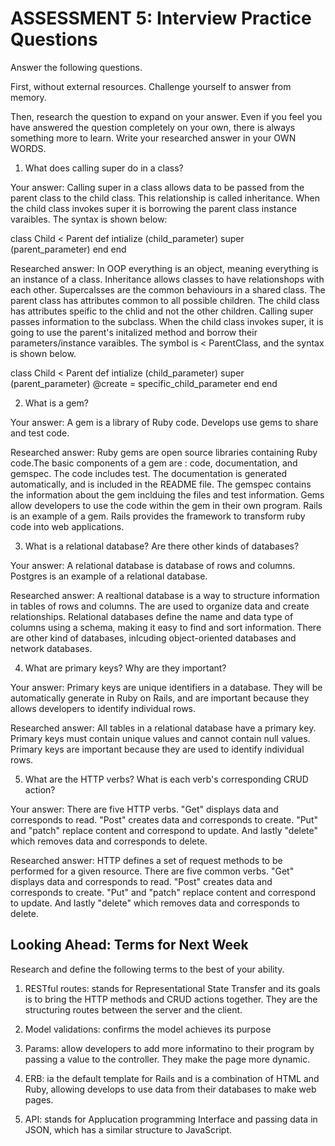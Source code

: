 # ASSESSMENT 5: Interview Practice Questions

Answer the following questions.

First, without external resources. Challenge yourself to answer from memory.

Then, research the question to expand on your answer. Even if you feel you have answered the question completely on your own, there is always something more to learn. Write your researched answer in your OWN WORDS.

1. What does calling super do in a class?

Your answer: 
Calling super in a class allows data to be passed from the parent class to the child class. This relationship is called inheritance. When the child class invokes super it is borrowing the parent class instance varaibles. The syntax is shown below:

class Child < Parent 
  def intialize (child_parameter)
      super (parent_parameter)
  end
end 

Researched answer:
In OOP everything is an object, meaning everything is an instance of a class. Inheritance allows classes to have relationshops with each other. Supercalsses are the common behaviours in a shared class. The parent class has attributes common to all possible children. The child class has attributes speific to the chlid and not the other children. Calling super passes information to the subclass. When the child class invokes super, it is going to use the parent's initalized method and borrow their parameters/instance varaibles. The symbol is < ParentClass, and the syntax is shown below. 

class Child < Parent 
  def intialize (child_parameter)
      super (parent_parameter)
      @create = specific_child_parameter
  end
end  

2. What is a gem?

Your answer: 
A gem is a library of Ruby code. Develops use gems to share and test code. 

Researched answer:
Ruby gems are open source libraries containing Ruby code.The basic components of a gem are : code, documentation, and gemspec. The code includes test. The documentation is generated automatically, and is included in the README file. The gemspec contains the information about the gem inclduing the files and test information. Gems allow developers to use the code within the gem in their own program. Rails is an example of a gem. Rails provides the framework to transform ruby code into web applications. 

3. What is a relational database? Are there other kinds of databases?

Your answer: A relational database is database of rows and columns. Postgres is an example of a relational database. 

Researched answer:
A realtional database is a way to structure information in tables of rows and columns. The are used to organize data and create relationships. Relational databases define the name and data type of columns using a schema, making it easy to find and sort information. There are other kind of databases, inlcuding object-oriented databases and network databases. 

4. What are primary keys? Why are they important?

Your answer: Primary keys are unique identifiers in a database. They will be automatically generate in Ruby on Rails, and are important because they allows developers to identify individual rows. 

Researched answer:
All tables in a relational database have a primary key. Primary keys must contain unique values and cannot contain null values. Primary keys are important because they are used to identify individual rows. 

5. What are the HTTP verbs? What is each verb's corresponding CRUD action?

Your answer:
 There are five HTTP verbs. "Get" displays data and corresponds to read. "Post" creates data and corresponds to create. "Put" and "patch" replace content and correspond to update. And lastly "delete" which removes data and corresponds to delete. 

Researched answer:
HTTP defines a set of request methods to be performed for a given resource. There are five common verbs. "Get" displays data and corresponds to read. "Post" creates data and corresponds to create. "Put" and "patch" replace content and correspond to update. And lastly "delete" which removes data and corresponds to delete. 

## Looking Ahead: Terms for Next Week

Research and define the following terms to the best of your ability.

1. RESTful routes: stands for Representational State Transfer and its goals is to bring the HTTP methods and CRUD actions together. They are the structuring routes between the server and the client. 

2. Model validations: confirms the model achieves its purpose

3. Params: allow developers to add more informatino to their program by passing a value to the controller. They make the page more dynamic. 

4. ERB: ia the default template for Rails and is a combination of HTML and Ruby, allowing develops to use data from their databases to make web pages. 

5. API: stands for Applucation programming Interface and passing data in JSON, which has a similar structure to JavaScript.  


